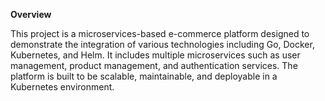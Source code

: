 **Overview**

This project is a microservices-based e-commerce platform designed to demonstrate the integration of various technologies including Go, Docker, Kubernetes, and Helm. It includes multiple microservices such as user management, product management, and authentication services. The platform is built to be scalable, maintainable, and deployable in a Kubernetes environment.
